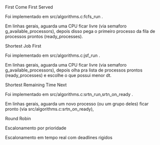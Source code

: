 First Come First Served

Foi implementado em src/algorithms.c:fcfs_run .

Em linhas gerais, aguarda uma CPU ficar livre (via semaforo g_available_processors), depois disso
pega o primeiro processo da fila de processos prontos (ready_processes).

Shortest Job First

Foi implementado em src/algorithms.c:jsf_run .

Em linhas gerais, aguarda uma CPU ficar livre (via semaforo g_available_processors), depois olha pra lista de processos prontos (ready_processes) e escolhe o que possui menor dt.

Shortest Remaining Time Next

Foi implementado em src/algorithms.c:srtn_run,srtn_on_ready .

Em linhas gerais, aguarda um novo processo (ou um grupo deles) ficar pronto (via src/algorithms.c:srtn_on_ready), 

Round Robin

Escalonamento por prioridade

Escalonamento em tempo real com deadlines rigidos
